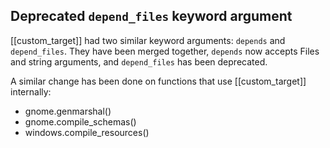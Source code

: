 ## Deprecated `depend_files` keyword argument

[[custom_target]] had two similar keyword arguments: `depends` and `depend_files`.
They have been merged together, `depends` now accepts Files and string arguments,
and `depend_files` has been deprecated.

A similar change has been done on functions that use [[custom_target]] internally:
- gnome.genmarshal()
- gnome.compile_schemas()
- windows.compile_resources()
